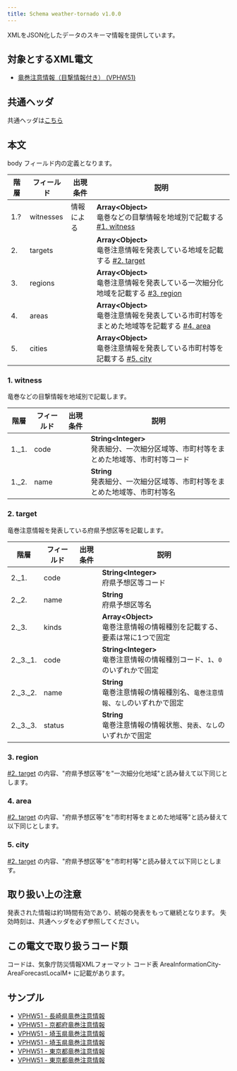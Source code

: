 ```yaml
---
title: Schema weather-tornado v1.0.0
---
```


XMLをJSON化したデータのスキーマ情報を提供しています。

## 対象とするXML電文

* [竜巻注意情報（目撃情報付き） (VPHW51)](/docs/telegrams/we02521.md)

## 共通ヘッダ

共通ヘッダは[こちら](/docs/reference/conversion/json/index.md#schema-head)

## 本文

body フィールド内の定義となります。

| 階層  | フィールド     | 出現条件  | 説明                                                                         | 
|-----|-----------|-------|----------------------------------------------------------------------------| 
| 1.? | witnesses | 情報による | **Array<Object\>**<br/> 竜巻などの目撃情報を地域別で記載する [#1. witness](#1-witness)       |
| 2.  | targets   |       | **Array<Object\>**<br/> 竜巻注意情報を発表している地域を記載する [#2. target](#2-target)       |
| 3.  | regions   |       | **Array<Object\>**<br/> 竜巻注意情報を発表している一次細分化地域を記載する [#3. region](#3-region)  |
| 4.  | areas     |       | **Array<Object\>**<br/> 竜巻注意情報を発表している市町村等をまとめた地域等を記載する [#4. area](#4-area) |
| 5.  | cities    |       | **Array<Object\>**<br/> 竜巻注意情報を発表している市町村等を記載する [#5. city](#5-city)         |

### 1. witness

竜巻などの目撃情報を地域別で記載します。

| 階層    | フィールド | 出現条件 | 説明                                                          |
|-------|-------|------|-------------------------------------------------------------|
| 1._1. | code  |      | **String<Integer\>**<br/> 発表細分、一次細分区域等、市町村等をまとめた地域等、市町村等コード |
| 1._2. | name  |      | **String**<br/> 発表細分、一次細分区域等、市町村等をまとめた地域等、市町村等名             |

### 2. target

竜巻注意情報を発表している府県予想区等を記載します。

| 階層       | フィールド  | 出現条件 | 説明                                                       |
|----------|--------|------|----------------------------------------------------------|
| 2._1.    | code   |      | **String<Integer\>**<br/> 府県予想区等コード                      |
| 2._2.    | name   |      | **String**<br/> 府県予想区等名                                  |
| 2._3.    | kinds  |      | **Array<Object\>**<br/> 竜巻注意情報の情報種別を記載する、要素は常に1つで固定      |
| 2._3._1. | code   |      | **String<Integer\>**<br/> 竜巻注意情報の情報種別コード、`1`、`0`のいずれかで固定 |
| 2._3._2. | name   |      | **String**<br/> 竜巻注意情報の情報種別名、`竜巻注意情報`、`なし`のいずれかで固定       |
| 2._3._3. | status |      | **String**<br/> 竜巻注意情報の情報状態、`発表`、`なし`のいずれかで固定            |

### 3. region

[#2. target](#2-target) の内容、"府県予想区等"を"一次細分化地域"と読み替えて以下同じとします。

### 4. area

[#2. target](#2-target) の内容、"府県予想区等"を"市町村等をまとめた地域等"と読み替えて以下同じとします。

### 5. city

[#2. target](#2-target) の内容、"府県予想区等"を"市町村等"と読み替えて以下同じとします。


## 取り扱い上の注意

発表された情報は約1時間有効であり、続報の発表をもって継続となります。 失効時刻は、共通ヘッダを必ず参照してください。

## この電文で取り扱うコード類

コードは、気象庁防災情報XMLフォーマット コード表 AreaInformationCity-AreaForecastLocalM+ に記載があります。

## サンプル

* [VPHW51 - 長崎県竜巻注意情報](https://sample.dmdata.jp/conversion/json/schema/weather-tornado/vphw51_jpfe_20140212132600.json)
* [VPHW51 - 京都府竜巻注意情報](https://sample.dmdata.jp/conversion/json/schema/weather-tornado/vphw51_jpoa_20140212132200.json)
* [VPHW51 - 埼玉県竜巻注意情報](https://sample.dmdata.jp/conversion/json/schema/weather-tornado/vphw51_jptc_20150717092100.json)
* [VPHW51 - 埼玉県竜巻注意情報](https://sample.dmdata.jp/conversion/json/schema/weather-tornado/vphw51_jptc_20150717092101.json)
* [VPHW51 - 東京都竜巻注意情報](https://sample.dmdata.jp/conversion/json/schema/weather-tornado/vphw51_rjtd_20140212131900.json)
* [VPHW51 - 東京都竜巻注意情報](https://sample.dmdata.jp/conversion/json/schema/weather-tornado/vphw51_rjtd_20140212133600.json)
